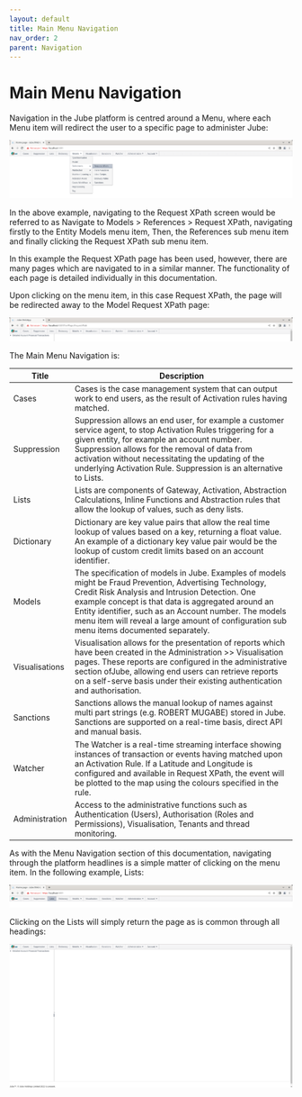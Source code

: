 ```yaml
---
layout: default
title: Main Menu Navigation
nav_order: 2
parent: Navigation
---
```


# Main Menu Navigation

Navigation in the Jube platform is centred around a Menu, where each Menu item will redirect the user to a specific page
to administer Jube:

![Image](NavigationThroughMenu.png)

In the above example, navigating to the Request XPath screen would be referred to as Navigate to Models > References >
Request XPath, navigating firstly to the Entity Models menu item, Then, the References sub menu item and finally
clicking the Request XPath sub menu item.

In this example the Request XPath page has been used,  however, there are many pages which are navigated to in a similar manner.  The functionality of each page is detailed individually in this documentation.

Upon clicking on the menu item, in this case Request XPath, the page will be redirected away to the Model Request
XPath page:

![Image](TopOfTree.png)

The Main Menu Navigation is:

| Title          | Description                                                                                                                                                                                                                                                                                                                                                             |
|----------------|-------------------------------------------------------------------------------------------------------------------------------------------------------------------------------------------------------------------------------------------------------------------------------------------------------------------------------------------------------------------------|
| Cases          | Cases is the case management system that can output work to end users, as the result of Activation rules having matched.                                                                                                                                                                                                                                                |
| Suppression    | Suppression allows an end user, for example a customer service agent, to stop Activation Rules triggering for a given entity, for example an account number. Suppression allows for the removal of data from activation without necessitating the updating of the underlying Activation Rule. Suppression is an alternative to Lists.                                   |
| Lists          | Lists are components of Gateway, Activation, Abstraction Calculations, Inline Functions and Abstraction rules that allow the lookup of values,  such as deny lists.                                                                                                                                                                                                     |
| Dictionary     | Dictionary are key value pairs that allow the real time lookup of values based on a key,  returning a float value. An example of a dictionary key value pair would be the lookup of custom credit limits based on an account identifier.                                                                                                                                |
| Models         | The specification of models in Jube. Examples of models might be Fraud Prevention, Advertising Technology, Credit Risk Analysis and Intrusion Detection. One example concept is that data is aggregated around an Entity identifier, such as an Account number.  The models menu item will reveal a large amount of configuration sub menu items documented separately. |
| Visualisations | Visualisation allows for the presentation of reports which have been created in the Administration >> Visualisation pages. These reports are configured in the administrative section ofJube, allowing end users can retrieve reports on a self-serve basis under their existing authentication and authorisation.                                                     |
| Sanctions      | Sanctions allows the manual lookup of names against multi part strings (e.g. ROBERT MUGABE) stored in Jube. Sanctions are supported on a real-time basis, direct API and manual basis.                                                                                                                                                                                  |
| Watcher        | The Watcher is a real-time streaming interface showing instances of transaction or events having matched upon an Activation Rule. If a Latitude and Longitude is configured and available in Request XPath, the event will be plotted to the map using the colours specified in the rule.                                                                               |
| Administration | Access to the administrative functions such as Authentication (Users), Authorisation (Roles and Permissions),  Visualisation, Tenants and thread monitoring.                                                                                                                                                                                                            |

As with the Menu Navigation section of this documentation,  navigating through the platform headlines is a simple matter of clicking on the menu item.  In the following example, Lists:

![Image](NavigateToLists.png)

Clicking on the Lists will simply return the page as is common through all headings:

![Image](ListsPage.png)